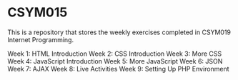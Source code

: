# CSYM015

This is a repository that stores the weekly exercises completed
in CSYM019 Internet Programming.

Week 1: HTML Introduction
Week 2: CSS Introduction
Week 3: More CSS
Week 4: JavaScript Introduction
Week 5: More JavaScript
Week 6: JSON
Week 7: AJAX
Week 8: Live Activities
Week 9: Setting Up PHP Environment